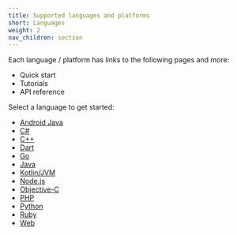 ```yaml
---
title: Supported languages and platforms
short: Languages
weight: 2
nav_children: section
---
```


Each language / platform has links to the following pages and more:

- Quick start
- Tutorials
- API reference

Select a language to get started:

- [Android Java](android)
- [C#](csharp)
- [C++](cpp)
- [Dart](dart)
- [Go](go)
- [Java](java)
- [Kotlin/JVM](kotlin)
- [Node.js](node)
- [Objective-C](objective-c)
- [PHP](php)
- [Python](python)
- [Ruby](ruby)
- [Web](web)
